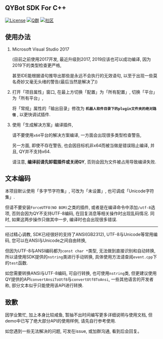 QYBot SDK For C++
---
[![License](https://img.shields.io/github/license/Hstb1230/qybot-sdk.svg)](LICENSE)
[![Q群](https://img.shields.io/badge/Q%20%E7%BE%A4-529483966-orange.svg)](https://jq.qq.com/?_wv=1027&k=5McnWRW)
[![社区](https://img.shields.io/badge/%E7%A4%BE%E5%8C%BA-qyue.cc-blue.svg)](https://qyue.cc)

使用办法
---
1.  Microsoft Visual Studio 2017

    (目前之前使用2017开发, 最近升级到2017, 2019应该也可以成功编译, 因为2019下的类型检查更严格, 

    甚至IDE能根据语句推导出那些是永远不会执行的无效语句, 以至于出现一些莫名奇妙又毫无头绪的警告(最后当然是解决了))
    
2.  打开「项目属性」窗口, 在最上方切换「配置」为「所有配置」, 切换「平台」为「所有平台」,

    将「常规」属性的「输出目录」修改为 **`机器人软件目录下的plugin文件夹的绝对路径`** , 以更快调试插件.
    
3.  使用「生成解决方案」编译插件, 

    请不要使用`x64`平台的解决方案编译, 一方面会出现很多类型检查警告, 
    
    另一方面, 即使不存在警告, 也会因目标机非x64而被当做是错误阻止编译, 并且, QY并不支持x64.

    请注意, **编译前请先卸载插件或关闭QY**, 否则会因为文件被占用导致编译失败.

文本编码
---
本项目默认使用「多字节字符集」, 可改为「未设置」, 也可调成「Unicode字符集」. 

但请不要安装`ForceUTF8(NO BOM)`之类的插件, 或者是在编译命令中添加`/utf-8`选项, 否则会因为QY不支持UTF-8编码, 在回复消息等相关操作时出现乱码情况. 同时, 如果这两步操作只做其中一步, 编译时也会出现很多错误. 

---

经过精心调教, SDK已经很好的支持了ANSI(GB2312), UTF-8与Unicode等常用编码, 您可以在ANSI与Unicode之间自由转换, 

但因为UTF-8与ANSI编码都为`const char *`类型, 无法做到直接识别和自动转换, 所以请使用SDK提供的`nstring`类进行手动转换, 具体使用方法请查阅`event.cpp`下的`test`函数.

如您需要转换ANSI与UTF-8编码, 可自行转换, 也可使用`nstring`类, 但更建议使用QY提供的API`convertAnsiToUtf8`与`convertUtf8ToAnsi`, 一些其他语言的开发者称, 部分文本似乎只能使用该API进行转换.

致歉
---
因学业繁忙, 加上本身比较咸鱼, 暂抽不出时间编写更多详细说明与使用文档, 但demo中已写了绝大部分API的使用样例, 请先自行参考使用. 

如您遇到一些无法解决的问题, 可发在issue, 或加群沟通, 看到后会回复。
